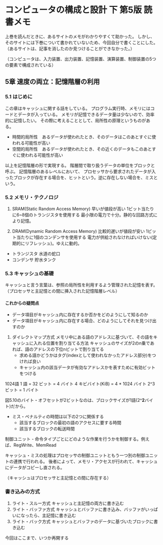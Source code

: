 # コンピュータの構成と設計 下 第5版 読書メモ

上巻を読んだときに、あるサイトのメモがわかりやすくて助かった。
しかし、そのサイトには下巻について書かれていないため、今回自分で書くことにした。
（あるサイトは、記事を消したのか見つけることができなかった。）

（コンピュータは、入力装置、出力装置、記憶装置、演算装置、制御装置の5つの要素で構成されている）
## 5章 速度の両立：記憶階層の利用
### 5.1 はじめに
この章はキャッシュに関する話をしている。
プログラム実行時、メモリにはコードとデータが入っている。
メモリが記憶できるデータ量は少ないので、効率的に記憶したい。
その際に考えることとして、局所性の原理というものがある。
- 時間的局所性　あるデータが使われたとき、そのデータはこのあとすぐに使われる可能性が高い
- 空間的局所性　あるデータが使われたとき、その近くのデータもこのあとすぐに使われる可能性が高い

以上を記憶階層の形で実現する。
階層間で取り扱うデータの単位をブロックと呼ぶ。
記憶階層のあるレベルにおいて、
プロセッサから要求されたデータが入ったブロックが存在する場合を、ヒットという。逆に存在しない場合を、ミスという。

### 5.2 メモリ・テクノロジ
1. SRAM(Static Random Access Memory)
    早いが値段が高い
    1ビット当たりに6~8個のトランジスタを使用する
    最小限の電力で十分。静的な回路方式により記憶。
    
1. DRAM(Dynamic Random Access Memory)
    比較的遅いが値段が安い
    1ビット当たりに1個のコンデンサを使用する
    電力が供給されなければいけない(定期的にリフレッシュ)。ゆえに動的。
    
- トランジスタ 水道の蛇口
- コンデンサ 貯水タンク

### 5.3 キャッシュの基礎
キャッシュと言う言葉は、参照の局所性を利用するよう管理された記憶を表す。（プロセッサと主記憶との間に挿入された記憶階層レベル）

#### これからの疑問点
- データ項目がキャッシュ内に存在するか否かをどのようにして知るのか
- データ項目がキャッシュ内に存在する場合、どのようにしてそれを見つけ出すのか

1. ダイレクトマップ方式
    メモリ中にある語のアドレスに基づいて、その語をキャッシュに入れる位置を割り当てる方法
    キャッシュのサイズが2のn乗であれば、語のアドレスの下位nビットで割り当てる
    - 求める語かどうかはタグ(indexとして使われなかったアドレス部分)をつければ良い
    - キャッシュ内の該当データが有効なアドレスかを表すために有効ビットをつける

1024語
1 語 = 32 ビット = 4 バイト
4 キビバイト(KiB) = 4 * 1024 バイト
2^3 ビット = 1 バイト

図5.10のバイト・オフセットが2ビットなのは、ブロックサイズが1語(2^**2**バイト)だから。

- ミス・ペナルティの時間は以下の2つに関係する
    - 該当するブロックの最初の語のアクセスに要する時間
    - 該当するブロックの転送時間

制御ユニット - 命令タイプごとにどのような作業を行うかを制御する。例えば、RegWrite、MemRead
           
キャッシュ・ミスの処理はプロセッサの制御ユニットともう一つ別の制御ユニットの連携で行われる。
後者によって、メモリ・アクセスが行われて、キャッシュにデータがコピーし直される。

（キャッシュはプロセッサと主記憶との間に存在する）

### 書き込みの方式
1. ライト・スルー方式 キャッシュと主記憶の両方に書き込む
2. ライト・バッファ方式 キャッシュとバッファに書き込み、バッファがいっぱいになったら、主記憶に書き込む
3. ライト・バック方式 キャッシュとバッファのデータに基づいたブロックに書き込む

今回はここまで、いつか再開する
